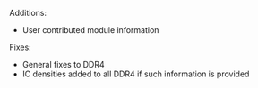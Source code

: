 Additions:

- User contributed module information

Fixes:

- General fixes to DDR4
- IC densities added to all DDR4 if such information is provided
